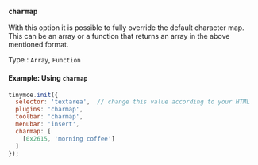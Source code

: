 ### `charmap`

With this option it is possible to fully override the default character map. This can be an array or a function that returns an array in the above mentioned format.

Type
: `Array`, `Function`

#### Example: Using `charmap`

```js
tinymce.init({
  selector: 'textarea',  // change this value according to your HTML
  plugins: 'charmap',
  toolbar: 'charmap',
  menubar: 'insert',
  charmap: [
    [0x2615, 'morning coffee']
  ]
});
```
